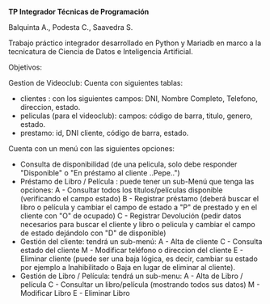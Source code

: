**TP Integrador Técnicas de Programación**

Balquinta A., Podesta C., Saavedra S.

Trabajo práctico integrador desarrollado en Python y Mariadb en marco a la tecnicatura de Ciencia de Datos e Inteligencia Artificial.

Objetivos:

Gestion de Videoclub:
Cuenta con siguientes tablas:
- clientes : con los siguientes campos: DNI, Nombre Completo, Telefono, direccion, estado.
- peliculas (para el videoclub): campos: código de barra, titulo, genero, estado.
- prestamo: id, DNI cliente, código de barra, estado.

Cuenta con un menú con las siguientes opciones:
- Consulta de disponibilidad (de una pelicula, solo debe responder "Disponible" o "En préstamo al cliente ..Pepe..")
- Préstamo de Libro / Película : puede tener un sub-Menú que tenga las opciones:
        A - Consultar todos los títulos/películas disponible (verificando el campo estado)
        B - Registrar préstamo (deberá buscar el libro o película y cambiar el campo de estado a "P" de prestado y en el cliente con "O" de ocupado)
        C - Registrar Devolución (pedir datos necesarios para buscar el cliente y libro o pelicula y cambiar el campo de estado dejándolo con "D" de disponible)
- Gestión del cliente: tendrá un sub-menú:
        A - Alta de cliente
        C - Consulta estado del cliente
        M - Modificar teléfono o direccion del cliente
        E - Eliminar cliente (puede ser una baja lógica, es decir, cambiar su estado por ejemplo a Inahibilitado o Baja en lugar de eliminar al cliente).
- Gestión de Libro / Película: tendrá un sub-menu:
        A - Alta de Libro / película
        C - Consultar un libro/película (mostrando todos sus datos)
        M - Modificar Libro
        E - Eliminar Libro
